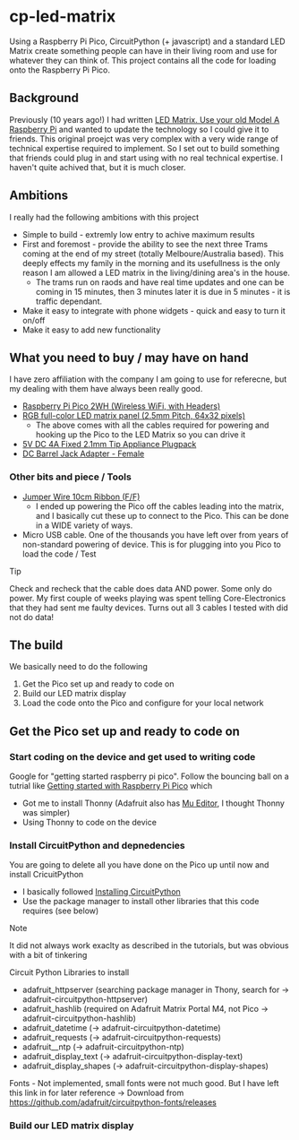 # cp-led-matrix
Using a Raspberry Pi Pico, CircuitPython (+ javascript) and a standard LED Matrix create something people can have in their living room and use for whatever they can think of. This project contains all the code for loading onto the Raspberry Pi Pico.

## Background
Previously (10 years ago!) I had written [LED Matrix. Use your old Model A Raspberry Pi](https://rods-stuff.blogspot.com/2015/04/led-matrix-use-your-old-model-raspberry.html) and wanted to update the technology so I could give it to friends. This original proejct was very complex with a very wide range of technical expertise required to implement. So I set out to build something that friends could plug in and start using with no real technical expertise.  I haven't quite achived that, but it is much closer.

## Ambitions
I really had the following ambitions with this project
* Simple to build - extremly low entry to achive maximum results
* First and foremost - provide the ability to see the next three Trams coming at the end of my street (totally Melboure/Australia based). This deeply effects my family in the morning and its usefullness is the only reason I am allowed a LED matrix in the living/dining area's in the house.
  - The trams run on raods and have real time updates and one can be coming in 15 minutes, then 3 minutes later it is due in 5 minutes - it is traffic dependant.
* Make it easy to integrate with phone widgets - quick and easy to turn it on/off
* Make it easy to add new functionality

## What you need to buy / may have on hand
I have zero affiliation with the company I am going to use for referecne, but my dealing with them have always been really good.
* [Raspberry Pi Pico 2WH (Wireless WiFi, with Headers)](https://core-electronics.com.au/raspberry-pi-pico-2-wh-with-headers.html)
* [RGB full-color LED matrix panel (2.5mm Pitch, 64x32 pixels)](https://core-electronics.com.au/rgb-full-color-led-matrix-panel-25mm-pitch-64x32-pixels.html)
  - The above comes with all the cables required for powering and hooking up the Pico to the LED Matrix so you can drive it
* [5V DC 4A Fixed 2.1mm Tip Appliance Plugpack](https://core-electronics.com.au/5v-dc-4a-fixed-2-1mm-tip-appliance-plugpack-47354.html)
* [DC Barrel Jack Adapter - Female](https://core-electronics.com.au/dc-barrel-jack-adapter-female-7392.html)

### Other bits and piece / Tools
* [Jumper Wire 10cm Ribbon (F/F)](https://core-electronics.com.au/female-to-female-dupont-line-40-pin-10cm-24awg.html)
  - I ended up powering the Pico off the cables leading into the matrix, and I basically cut these up to connect to the Pico. This can be done in a WIDE variety of ways.
* Micro USB cable. One of the thousands you have left over from years of non-standard powering of device. This is for plugging into you Pico to load the code / Test
> [!TIP]
> Check and recheck that the cable does data AND power. Some only do power. My first couple of weeks playing was spent telling Core-Electronics that they had sent me faulty devices. Turns out all 3 cables I tested with did not do data!

## The build
We basically need to do the following
1. Get the Pico set up and ready to code on
2. Build our LED matrix display
3. Load the code onto the Pico and configure for your local network

## Get the Pico set up and ready to code on
### Start coding on the device and get used to writing code
Google for "getting started raspberry pi pico". Follow the bouncing ball on a tutrial like [Getting started with Raspberry Pi Pico](https://projects.raspberrypi.org/en/projects/getting-started-with-the-pico) which
* Got me to install Thonny (Adafruit also has [Mu Editor](https://codewith.mu/), I thought Thonny was simpler)
* Using Thonny to code on the device

### Install CircuitPython and depnedencies
You are going to delete all you have done on the Pico up until now and install CricuitPython
* I basically followed [Installing CircuitPython](https://learn.adafruit.com/welcome-to-circuitpython/installing-circuitpython)
* Use the package manager to install other libraries that this code requires (see below)
> [!NOTE]
> It did not always work exaclty as described in the tutorials, but was obvious with a bit of tinkering

Circuit Python Libraries to install
* adafruit_httpserver (searching package manager in Thony, search for -> adafruit-circuitpython-httpserver)
* adafruit_hashlib (required on Adafruit Matrix Portal M4, not Pico -> adafruit-circuitpython-hashlib)
* adafruit_datetime (-> adafruit-circuitpython-datetime)
* adafruit_requests (-> adafruit-circuitpython-requests)
* adafruit__ntp (-> adafruit-circuitpython-ntp)
* adafruit_display_text (-> adafruit-circuitpython-display-text)
* adafruit_display_shapes (-> adafruit-circuitpython-display-shapes)

Fonts - Not implemented, small fonts were not much good. But I have left this link in for later reference -> Download from https://github.com/adafruit/circuitpython-fonts/releases

### Build our LED matrix display
